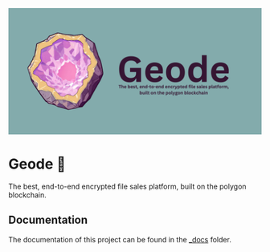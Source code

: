 ![Geode-Banner](./_docs/_assets/images/Geode-Banner.png)

# Geode 💎
The best, end-to-end encrypted file sales platform, built on the polygon blockchain.

## Documentation
The documentation of this project can be found in the [_docs](./_docs) folder.